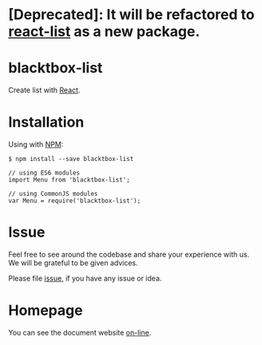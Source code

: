 # [Deprecated]: It will be refactored to [react-list](https://github.com/BlackToolBoxLaboratory/react-list) as a new package.

# blacktbox-list

Create list with [React](https://facebook.github.io/react).

# Installation

Using with [NPM](https://www.npmjs.com/):

    $ npm install --save blacktbox-list

    // using ES6 modules
    import Menu from 'blacktbox-list';

    // using CommonJS modules
    var Menu = require('blacktbox-list');

# Issue

Feel free to see around the codebase and share your experience with us. We will be grateful to be given advices. 

Please file [issue](https://github.com/BlackToolBoxLaboratory/blacktbox-list/issues), if you have any issue or idea.

# Homepage

You can see the document website [on-line](https://blacktoolboxlaboratory.github.io/#/blacktbox-list/basic).
